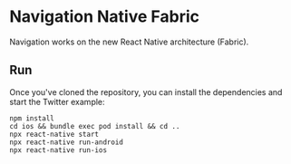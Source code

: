 # Navigation Native Fabric
Navigation works on the new React Native architecture (Fabric).

## Run
Once you've cloned the repository, you can install the dependencies and start the Twitter example:

    npm install
    cd ios && bundle exec pod install && cd ..
    npx react-native start
    npx react-native run-android
    npx react-native run-ios

